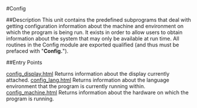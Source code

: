 
#Config

##Description
This unit contains the predefined subprograms that deal with getting configuration information about the machine and environment on which the program is being run. It exists in order to allow users to obtain information about the system that may only be available at run time.
All routines in the Config module are exported qualified (and thus must be prefaced with "**Config.**").



##Entry Points

[config_display.html](**Display**) Returns information about the display currently attached.
[config_lang.html](**Lang**) Returns information about the language environment that the program is currently running within.
[config_machine.html](**Machine**) Returns information about the hardware on which the program is running.


